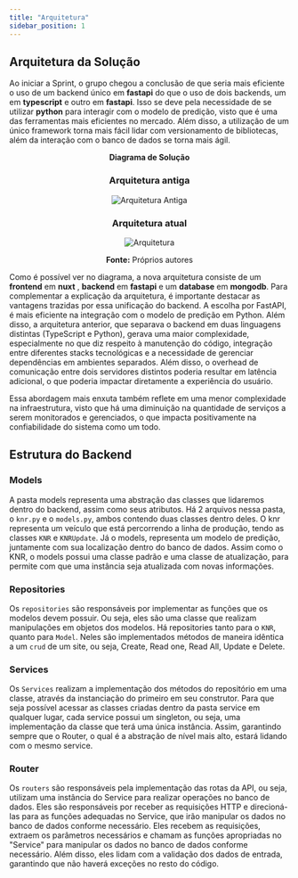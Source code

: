 ```yaml
---
title: "Arquitetura"
sidebar_position: 1
---
```


## Arquitetura da Solução

Ao iniciar a Sprint, o grupo chegou a conclusão de que seria mais eficiente o uso de um backend único em **fastapi** do que o uso de dois backends, um em **typescript** e outro em **fastapi**. Isso se deve pela necessidade de se utilizar **python** para interagir com o modelo de predição, visto que é uma das ferramentas mais eficientes no mercado. Além disso, a utilização de um único framework torna mais fácil lidar com versionamento de bibliotecas, além da interação com o banco de dados se torna mais ágil.

<div align="center">
  
**Diagrama de Solução**

### Arquitetura antiga

![Arquitetura Antiga](/img/arquitetura_antiga.png)

### Arquitetura atual

![Arquitetura](/img/arquitetura.png)

**Fonte:** Próprios autores

</div>

Como é possível ver no diagrama, a nova arquitetura consiste de um **frontend** em **nuxt** , **backend** em **fastapi** e um **database** em **mongodb**. Para complementar a explicação da arquitetura, é importante destacar as vantagens trazidas por essa unificação do backend. A escolha por FastAPI, é mais eficiente na integração com o modelo de predição em Python. Além disso, a arquitetura anterior, que separava o backend em duas linguagens distintas (TypeScript e Python), gerava uma maior complexidade, especialmente no que diz respeito à manutenção do código, integração entre diferentes stacks tecnológicas e a necessidade de gerenciar dependências em ambientes separados. Além disso, o overhead de comunicação entre dois servidores distintos poderia resultar em latência adicional, o que poderia impactar diretamente a experiência do usuário.

Essa abordagem mais enxuta também reflete em uma menor complexidade na infraestrutura, visto que há uma diminuição na quantidade de serviços a serem monitorados e gerenciados, o que impacta positivamente na confiabilidade do sistema como um todo.

## Estrutura do Backend

###  Models 

A pasta models representa uma abstração das classes que lidaremos dentro do backend, assim como seus atributos. Há 2 arquivos nessa pasta, o `knr.py` e o `models.py`, ambos contendo duas classes dentro deles. O knr representa um veículo que está percorrendo a linha de produção, tendo as classes `KNR` e `KNRUpdate`. Já o models, representa um modelo de predição, juntamente com sua localização dentro do banco de dados. Assim como o KNR, o models possui uma classe padrão e uma classe de atualização, para permite com que uma instância seja atualizada com novas informações.

### Repositories 

Os `repositories` são responsáveis por implementar as funções que os modelos devem possuir. Ou seja, eles são uma classe que realizam manipulações em objetos dos modelos. Há repositories tanto para o `KNR`, quanto para `Model`. Neles são implementados métodos de maneira idêntica a um `crud` de um site, ou seja, Create, Read one, Read All, Update e Delete.

### Services 

Os `Services` realizam a implementação dos métodos do repositório em uma classe, através da instanciação do primeiro em seu construtor. Para que seja possível acessar as classes criadas dentro da pasta service em qualquer lugar, cada service possui um singleton, ou seja, uma implementação da classe que terá uma única instância. Assim, garantindo sempre que o Router, o qual é a abstração de nível mais alto, estará lidando com o mesmo service.

### Router 

Os `routers` são responsáveis pela implementação das rotas da API, ou seja, utilizam uma instância do Service para realizar operações no banco de dados. Eles são responsáveis por receber as requisições HTTP e direcioná-las para as funções adequadas no Service, que irão manipular os dados no banco de dados conforme necessário. Eles recebem as requisições, extraem os parâmetros necessários e chamam as funções apropriadas no "Service" para manipular os dados no banco de dados conforme necessário. Além disso, eles lidam com a validação dos dados de entrada, garantindo que não haverá exceções no resto do código.

